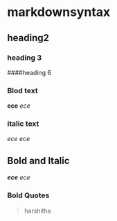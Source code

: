 # markdownsyntax
## heading2
### heading 3
####heading 6
### Blod text
**ece**
_ece_
### italic text
*ece*
_ece_
## Bold and Italic
**_ece_**
_*ece*_
### Bold Quotes
> harshitha 





